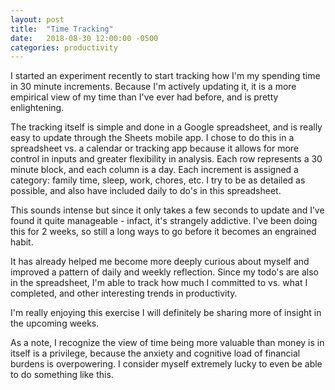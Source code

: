 ```yaml
---
layout: post
title:  "Time Tracking"
date:   2018-08-30 12:00:00 -0500
categories: productivity
---
```

 
I started an experiment recently to start tracking how I'm my spending time in 30 minute increments. Because I'm actively updating it, it is a more empirical view of my time than I've ever had before, and is pretty enlightening. 

The tracking itself is simple and done in a Google spreadsheet, and is really easy to update through the Sheets mobile app. I chose to do this in a spreadsheet vs. a calendar or tracking app because it allows for more control in inputs and greater flexibility in analysis. Each row represents a 30 minute block, and each column is a day. Each increment is assigned a category: family time, sleep, work, chores, etc. I try to be as detailed as possible, and also have included daily to do's in this spreadsheet.  

This sounds intense but since it only takes a few seconds to update and I’ve found it quite manageable - infact, it's strangely addictive. I've been doing this for 2 weeks, so still a long ways to go before it becomes an engrained habit.

It has already helped me become more deeply curious about myself and improved a pattern of daily and weekly reflection.  Since my todo's are also in the spreadsheet, I'm able to track how much I committed to vs. what I completed, and other interesting trends in productivity.  

I'm really enjoying this exercise I will definitely be sharing more of insight in the upcoming weeks. 

As a note, I recognize the view of time being more valuable than money is in itself is a privilege, because the anxiety and cognitive load of financial burdens is overpowering. I consider myself extremely lucky to even be able to do something like this.